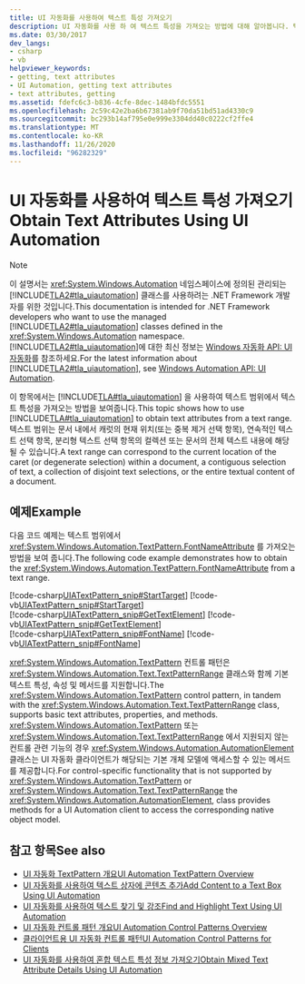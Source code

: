 ```yaml
---
title: UI 자동화를 사용하여 텍스트 특성 가져오기
description: UI 자동화를 사용 하 여 텍스트 특성을 가져오는 방법에 대해 알아봅니다. 텍스트 범위에서 텍스트 특성을 가져오는 코드 예제를 참조 하세요.
ms.date: 03/30/2017
dev_langs:
- csharp
- vb
helpviewer_keywords:
- getting, text attributes
- UI Automation, getting text attributes
- text attributes, getting
ms.assetid: fdefc6c3-b836-4cfe-8dec-1484bfdc5551
ms.openlocfilehash: 2c59c42e2ba6b67381ab9f70da51bd51ad4330c9
ms.sourcegitcommit: bc293b14af795e0e999e3304dd40c0222cf2ffe4
ms.translationtype: MT
ms.contentlocale: ko-KR
ms.lasthandoff: 11/26/2020
ms.locfileid: "96282329"
---
```

# <a name="obtain-text-attributes-using-ui-automation"></a><span data-ttu-id="2d26d-104">UI 자동화를 사용하여 텍스트 특성 가져오기</span><span class="sxs-lookup"><span data-stu-id="2d26d-104">Obtain Text Attributes Using UI Automation</span></span>

> [!NOTE]
> <span data-ttu-id="2d26d-105">이 설명서는 <xref:System.Windows.Automation> 네임스페이스에 정의된 관리되는 [!INCLUDE[TLA2#tla_uiautomation](../../../includes/tla2sharptla-uiautomation-md.md)] 클래스를 사용하려는 .NET Framework 개발자를 위한 것입니다.</span><span class="sxs-lookup"><span data-stu-id="2d26d-105">This documentation is intended for .NET Framework developers who want to use the managed [!INCLUDE[TLA2#tla_uiautomation](../../../includes/tla2sharptla-uiautomation-md.md)] classes defined in the <xref:System.Windows.Automation> namespace.</span></span> <span data-ttu-id="2d26d-106">[!INCLUDE[TLA2#tla_uiautomation](../../../includes/tla2sharptla-uiautomation-md.md)]에 대한 최신 정보는 [Windows 자동화 API: UI 자동화](/windows/win32/winauto/entry-uiauto-win32)를 참조하세요.</span><span class="sxs-lookup"><span data-stu-id="2d26d-106">For the latest information about [!INCLUDE[TLA2#tla_uiautomation](../../../includes/tla2sharptla-uiautomation-md.md)], see [Windows Automation API: UI Automation](/windows/win32/winauto/entry-uiauto-win32).</span></span>  
  
 <span data-ttu-id="2d26d-107">이 항목에서는 [!INCLUDE[TLA#tla_uiautomation](../../../includes/tlasharptla-uiautomation-md.md)] 을 사용하여 텍스트 범위에서 텍스트 특성을 가져오는 방법을 보여줍니다.</span><span class="sxs-lookup"><span data-stu-id="2d26d-107">This topic shows how to use [!INCLUDE[TLA#tla_uiautomation](../../../includes/tlasharptla-uiautomation-md.md)] to obtain text attributes from a text range.</span></span> <span data-ttu-id="2d26d-108">텍스트 범위는 문서 내에서 캐럿의 현재 위치(또는 중복 제거 선택 항목), 연속적인 텍스트 선택 항목, 분리형 텍스트 선택 항목의 컬렉션 또는 문서의 전체 텍스트 내용에 해당될 수 있습니다.</span><span class="sxs-lookup"><span data-stu-id="2d26d-108">A text range can correspond to the current location of the caret (or degenerate selection) within a document, a contiguous selection of text, a collection of disjoint text selections, or the entire textual content of a document.</span></span>  
  
## <a name="example"></a><span data-ttu-id="2d26d-109">예제</span><span class="sxs-lookup"><span data-stu-id="2d26d-109">Example</span></span>  

 <span data-ttu-id="2d26d-110">다음 코드 예제는 텍스트 범위에서 <xref:System.Windows.Automation.TextPattern.FontNameAttribute> 를 가져오는 방법을 보여 줍니다.</span><span class="sxs-lookup"><span data-stu-id="2d26d-110">The following code example demonstrates how to obtain the <xref:System.Windows.Automation.TextPattern.FontNameAttribute> from a text range.</span></span>  
  
 [!code-csharp[UIATextPattern_snip#StartTarget](../../../samples/snippets/csharp/VS_Snippets_Wpf/UIATextPattern_snip/CSharp/SearchWindow.cs#starttarget)]
 [!code-vb[UIATextPattern_snip#StartTarget](../../../samples/snippets/visualbasic/VS_Snippets_Wpf/UIATextPattern_snip/VisualBasic/SearchWindow.vb#starttarget)]  
[!code-csharp[UIATextPattern_snip#GetTextElement](../../../samples/snippets/csharp/VS_Snippets_Wpf/UIATextPattern_snip/CSharp/SearchWindow.cs#gettextelement)]
[!code-vb[UIATextPattern_snip#GetTextElement](../../../samples/snippets/visualbasic/VS_Snippets_Wpf/UIATextPattern_snip/VisualBasic/SearchWindow.vb#gettextelement)]  
[!code-csharp[UIATextPattern_snip#FontName](../../../samples/snippets/csharp/VS_Snippets_Wpf/UIATextPattern_snip/CSharp/SearchWindow.cs#fontname)]
[!code-vb[UIATextPattern_snip#FontName](../../../samples/snippets/visualbasic/VS_Snippets_Wpf/UIATextPattern_snip/VisualBasic/SearchWindow.vb#fontname)]  
  
 <span data-ttu-id="2d26d-111"><xref:System.Windows.Automation.TextPattern> 컨트롤 패턴은 <xref:System.Windows.Automation.Text.TextPatternRange> 클래스와 함께 기본 텍스트 특성, 속성 및 메서드를 지원합니다.</span><span class="sxs-lookup"><span data-stu-id="2d26d-111">The <xref:System.Windows.Automation.TextPattern> control pattern, in tandem with the <xref:System.Windows.Automation.Text.TextPatternRange> class, supports basic text attributes, properties, and methods.</span></span> <span data-ttu-id="2d26d-112"><xref:System.Windows.Automation.TextPattern> 또는 <xref:System.Windows.Automation.Text.TextPatternRange> 에서 지원되지 않는 컨트롤 관련 기능의 경우 <xref:System.Windows.Automation.AutomationElement>클래스는 UI 자동화 클라이언트가 해당되는 기본 개체 모델에 액세스할 수 있는 메서드를 제공합니다.</span><span class="sxs-lookup"><span data-stu-id="2d26d-112">For control-specific functionality that is not supported by <xref:System.Windows.Automation.TextPattern> or <xref:System.Windows.Automation.Text.TextPatternRange> the <xref:System.Windows.Automation.AutomationElement>, class provides methods for a UI Automation client to access the corresponding native object model.</span></span>  
  
## <a name="see-also"></a><span data-ttu-id="2d26d-113">참고 항목</span><span class="sxs-lookup"><span data-stu-id="2d26d-113">See also</span></span>

- [<span data-ttu-id="2d26d-114">UI 자동화 TextPattern 개요</span><span class="sxs-lookup"><span data-stu-id="2d26d-114">UI Automation TextPattern Overview</span></span>](ui-automation-textpattern-overview.md)
- [<span data-ttu-id="2d26d-115">UI 자동화를 사용하여 텍스트 상자에 콘텐츠 추가</span><span class="sxs-lookup"><span data-stu-id="2d26d-115">Add Content to a Text Box Using UI Automation</span></span>](add-content-to-a-text-box-using-ui-automation.md)
- [<span data-ttu-id="2d26d-116">UI 자동화를 사용하여 텍스트 찾기 및 강조</span><span class="sxs-lookup"><span data-stu-id="2d26d-116">Find and Highlight Text Using UI Automation</span></span>](find-and-highlight-text-using-ui-automation.md)
- [<span data-ttu-id="2d26d-117">UI 자동화 컨트롤 패턴 개요</span><span class="sxs-lookup"><span data-stu-id="2d26d-117">UI Automation Control Patterns Overview</span></span>](ui-automation-control-patterns-overview.md)
- [<span data-ttu-id="2d26d-118">클라이언트용 UI 자동화 컨트롤 패턴</span><span class="sxs-lookup"><span data-stu-id="2d26d-118">UI Automation Control Patterns for Clients</span></span>](ui-automation-control-patterns-for-clients.md)
- [<span data-ttu-id="2d26d-119">UI 자동화를 사용하여 혼합 텍스트 특성 정보 가져오기</span><span class="sxs-lookup"><span data-stu-id="2d26d-119">Obtain Mixed Text Attribute Details Using UI Automation</span></span>](obtain-mixed-text-attribute-details-using-ui-automation.md)

